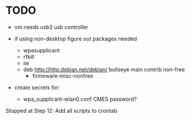 # TODO
- vm needs usb3 usb controller

- if using non-desktop figure out packages needed
  - wpasupplicant
  - rfkill
  - iw
  - deb http://http.debian.net/debian/ bullseye main contrib non-free
    - firmeware-misc-nonfree
- create secrets for:
  - wpa_supplicant-wlan0.conf CMES password?

Stopped at Step 12: Add all scripts to crontab